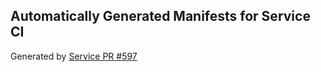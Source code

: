 ## Automatically Generated Manifests for Service CI
Generated by [Service PR #597](https://github.com/trustyai-explainability/trustyai-explainability/pull/597)
